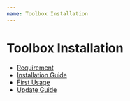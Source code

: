 ```yaml
---
name: Toolbox Installation
---
```


# Toolbox Installation

* [Requirement](toolbox_deployment/requirement)
* [Installation Guide](toolbox_deployment/installation)
* [First Usage](toolbox_deployment/first_connection)
* [Update Guide](toolbox_deployment/update)